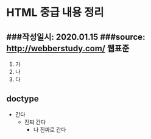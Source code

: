 HTML 중급 내용 정리
=============
###작성일시: 2020.01.15
###source: <http://webberstudy.com/>
웹표준
-------------
1. 가
2. 나
3. 다

doctype
-------------
* 간다
  + 진짜 간다
    - 나 진짜로 간다
  



